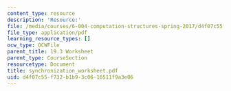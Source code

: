 ```yaml
---
content_type: resource
description: 'Resource:'
file: /media/courses/6-004-computation-structures-spring-2017/d4f07c55f732b1b93c0616511f9a3e06_synchronization_worksheet.pdf
file_type: application/pdf
learning_resource_types: []
ocw_type: OCWFile
parent_title: 19.3 Worksheet
parent_type: CourseSection
resourcetype: Document
title: synchronization_worksheet.pdf
uid: d4f07c55-f732-b1b9-3c06-16511f9a3e06
---
```


